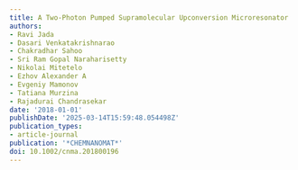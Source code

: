 ```yaml
---
title: A Two-Photon Pumped Supramolecular Upconversion Microresonator
authors:
- Ravi Jada
- Dasari Venkatakrishnarao
- Chakradhar Sahoo
- Sri Ram Gopal Naraharisetty
- Nikolai Mitetelo
- Ezhov Alexander A
- Evgeniy Mamonov
- Tatiana Murzina
- Rajadurai Chandrasekar
date: '2018-01-01'
publishDate: '2025-03-14T15:59:48.054498Z'
publication_types:
- article-journal
publication: '*CHEMNANOMAT*'
doi: 10.1002/cnma.201800196
---
```

